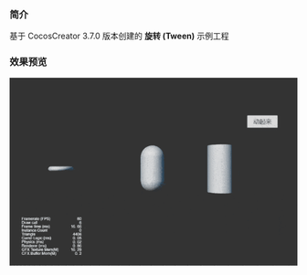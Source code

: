### 简介
基于 CocosCreator 3.7.0 版本创建的 **旋转 (Tween)** 示例工程

### 效果预览
![image](../../../gif/202203/2022030502.gif)